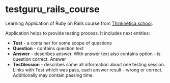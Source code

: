 # testguru_rails_course
Learning Application of Ruby on Rails course from [Thinknetica school](https://thinknetica.com/ruby_on_rails).

Application helps to provide testing process. It includes next entities:

* __Test__ - a container for some scope of questions 
* __Question__ - contains question text
* __Answer__ - describes answer. With answer text also contains option - is question correct. Answer 
* __TestSession__ - describes some all information about one testing session. Links with Test which was pass, each answer result - wrong or correct. Additionally may contain passing time.   

